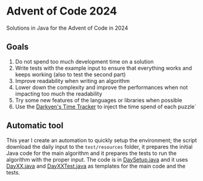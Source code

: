 # Advent of Code 2024

Solutions in Java for the Advent of Code in 2024

## Goals

1. Do not spend too much development time on a solution
2. Write tests with the example input to ensure that everything works and keeps working (also to test the second part)
3. Improve readability when writing an algorithm
4. Lower down the complexity and improve the performances when not impacting too much the readability
5. Try some new features of the languages or libraries when possible
6. Use the [Darkyen's Time Tracker](https://plugins.jetbrains.com/plugin/9286-darkyen-s-time-tracker) to inject the time spend of each puzzle`

## Automatic tool

This year I create an automation to quickly setup the environment; the script download the daily input to the `test/resources` folder, it prepares the initial Java code for the main algorithm and it prepares the tests to run the algorithm with the proper input. The code is in [DaySetup.java](src/main/java/aminetti/adventofcode2024/DaySetup.java) and it uses [DayXX.java](src/main/java/aminetti/adventofcode2024/dayXX/DayXX.java) and [DayXXTest.java](src/test/java/aminetti/adventofcode2024/dayXX/DayXXTest.java) as templates for the main code and the tests.
